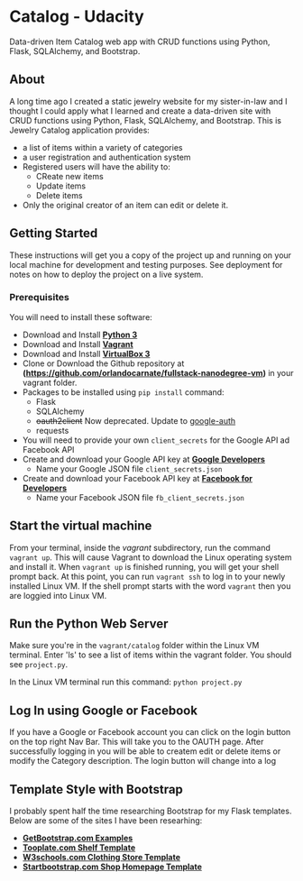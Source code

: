 # Catalog - Udacity
Data-driven Item Catalog web app with CRUD functions using Python, Flask, SQLAlchemy, and Bootstrap.

## About
A long time ago I created a static jewelry website for my sister-in-law and I thought I could apply what I learned and create a data-driven site with CRUD functions using Python, Flask, SQLAlchemy, and Bootstrap.
This is Jewelry Catalog application provides:
* a list of items within a variety of categories
* a user registration and authentication system
* Registered users will have the ability to:
    * CReate new items
    * Update items
    * Delete items
* Only the original creator of an item can edit or delete it.

## Getting Started
These instructions will get you a copy of the project up and running on your local machine for development and testing purposes. See deployment for notes on how to deploy the project on a live system.

### Prerequisites
You will need to install these software:
* Download and Install **[Python 3](https://www.python.org/downloads/)**
* Download and Install **[Vagrant](https://www.vagrantup.com/downloads.html)**
* Download and Install **[VirtualBox 3](https://www.virtualbox.org/wiki/Downloads)**
* Clone or Download the Github repository at 
    **(https://github.com/orlandocarnate/fullstack-nanodegree-vm)** 
    in your vagrant folder.
* Packages to be installed using `pip install` command:
    * Flask
    * SQLAlchemy
    * ~~oauth2client~~ Now deprecated. Update to [google-auth](https://google-auth.readthedocs.io/en/latest/)
    * requests
* You will need to provide your own `client_secrets` for the Google API ad Facebook API
* Create and download your Google API key at **[Google Developers](https://developers.google.com/)**
    * Name your Google JSON file `client_secrets.json`
* Create and download your Facebook API key at **[Facebook for Developers](https://developers.facebook.com/)**
    * Name your Facebook JSON file `fb_client_secrets.json`

## Start the virtual machine
From your terminal, inside the *vagrant* subdirectory, run the command `vagrant up`. This will cause Vagrant to download the Linux operating system and install it. When `vagrant up` is finished running, you will get your shell prompt back. At this point, you can run `vagrant ssh` to log in to your newly installed Linux VM. If the shell prompt starts with the word `vagrant` then you are loggied into Linux VM.

## Run the Python Web Server
Make sure you're in the `vagrant/catalog` folder within the Linux VM terminal. Enter 'ls' to see a list of items within the vagrant folder. You should see `project.py`.

In the Linux VM terminal run this command:
`python project.py`

## Log In using Google or Facebook
If you have a Google or Facebook account you can click on the login button on the top right Nav Bar. This will take you to the OAUTH page. After successfully logging in you will be able to createm edit or delete items or modify the Category description. The login button will change into a log


## Template Style with Bootstrap
I probably spent half the time researching Bootstrap for my Flask templates. Below are some of the sites I have been researhing:
* **[GetBootstrap.com Examples](http://getbootstrap.com/docs/4.1/examples/)**
* **[Tooplate.com Shelf Template](https://www.tooplate.com/live/2092-shelf)**
* **[W3schools.com Clothing Store Template](https://www.w3schools.com/w3css/tryw3css_templates_clothing_store.htm)**
* **[Startbootstrap.com Shop Homepage Template](https://startbootstrap.com/template-overviews/shop-homepage/)**
